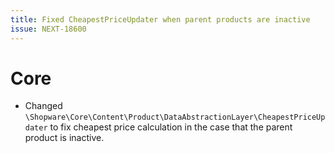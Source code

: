 ```yaml
---
title: Fixed CheapestPriceUpdater when parent products are inactive
issue: NEXT-18600
---
```

# Core
* Changed `\Shopware\Core\Content\Product\DataAbstractionLayer\CheapestPriceUpdater` to fix cheapest price calculation in the case that the parent product is inactive.
